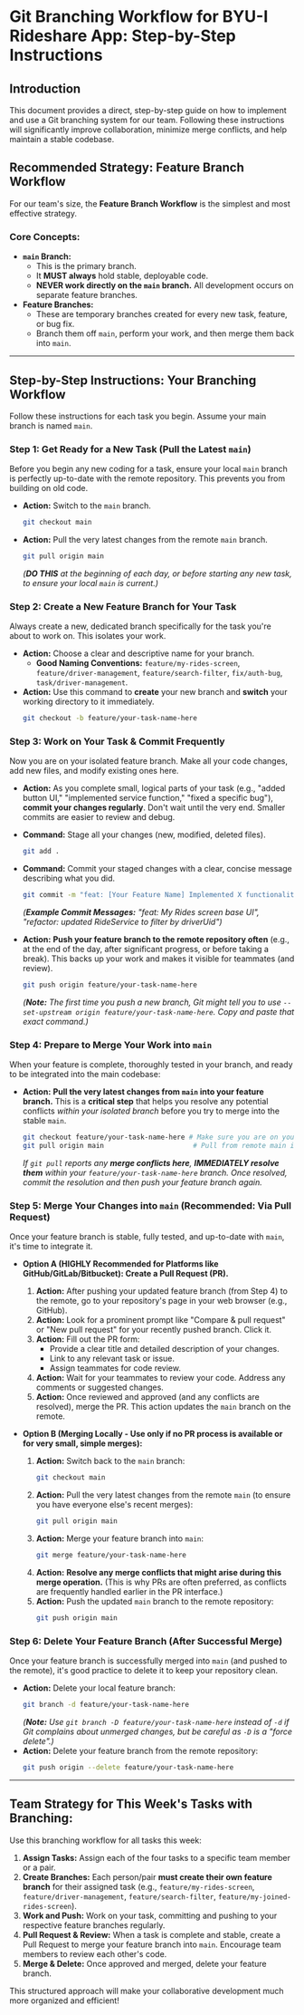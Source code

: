 # Git Branching Workflow for BYU-I Rideshare App: Step-by-Step Instructions

## Introduction

This document provides a direct, step-by-step guide on how to implement and use a Git branching system for our team. Following these instructions will significantly improve collaboration, minimize merge conflicts, and help maintain a stable codebase.

## Recommended Strategy: Feature Branch Workflow

For our team's size, the **Feature Branch Workflow** is the simplest and most effective strategy.

### Core Concepts:

* **`main` Branch:**
    * This is the primary branch.
    * It **MUST always** hold stable, deployable code.
    * **NEVER work directly on the `main` branch.** All development occurs on separate feature branches.
* **Feature Branches:**
    * These are temporary branches created for every new task, feature, or bug fix.
    * Branch them off `main`, perform your work, and then merge them back into `main`.

---

## Step-by-Step Instructions: Your Branching Workflow

Follow these instructions for each task you begin. Assume your main branch is named `main`.

### **Step 1: Get Ready for a New Task (Pull the Latest `main`)**

Before you begin any new coding for a task, ensure your local `main` branch is perfectly up-to-date with the remote repository. This prevents you from building on old code.

* **Action:** Switch to the `main` branch.
    ```bash
    git checkout main
    ```
* **Action:** Pull the very latest changes from the remote `main` branch.
    ```bash
    git pull origin main
    ```
    *(**DO THIS** at the beginning of each day, or before starting any new task, to ensure your local `main` is current.)*

### **Step 2: Create a New Feature Branch for Your Task**

Always create a new, dedicated branch specifically for the task you're about to work on. This isolates your work.

* **Action:** Choose a clear and descriptive name for your branch.
    * **Good Naming Conventions:** `feature/my-rides-screen`, `feature/driver-management`, `feature/search-filter`, `fix/auth-bug`, `task/driver-management`.
* **Action:** Use this command to **create** your new branch and **switch** your working directory to it immediately.
    ```bash
    git checkout -b feature/your-task-name-here
    ```

### **Step 3: Work on Your Task & Commit Frequently**

Now you are on your isolated feature branch. Make all your code changes, add new files, and modify existing ones here.

* **Action:** As you complete small, logical parts of your task (e.g., "added button UI," "implemented service function," "fixed a specific bug"), **commit your changes regularly**. Don't wait until the very end. Smaller commits are easier to review and debug.
* **Command:** Stage all your changes (new, modified, deleted files).
    ```bash
    git add .
    ```
* **Command:** Commit your staged changes with a clear, concise message describing what you did.
    ```bash
    git commit -m "feat: [Your Feature Name] Implemented X functionality"
    ```
    *(**Example Commit Messages:** "feat: My Rides screen base UI", "refactor: updated RideService to filter by driverUid")*

* **Action:** **Push your feature branch to the remote repository often** (e.g., at the end of the day, after significant progress, or before taking a break). This backs up your work and makes it visible for teammates (and review).
    ```bash
    git push origin feature/your-task-name-here
    ```
    *(**Note:** The first time you push a new branch, Git might tell you to use `--set-upstream origin feature/your-task-name-here`. Copy and paste that exact command.)*

### **Step 4: Prepare to Merge Your Work into `main`**

When your feature is complete, thoroughly tested in your branch, and ready to be integrated into the main codebase:

* **Action:** **Pull the very latest changes from `main` into your feature branch.** This is a **critical step** that helps you resolve any potential conflicts *within your isolated branch* before you try to merge into the stable `main`.
    ```bash
    git checkout feature/your-task-name-here # Make sure you are on your feature branch
    git pull origin main                      # Pull from remote main into your feature branch
    ```
    *If `git pull` reports any **merge conflicts here**, **IMMEDIATELY resolve them** within your `feature/your-task-name-here` branch. Once resolved, commit the resolution and then push your feature branch again.*

### **Step 5: Merge Your Changes into `main` (Recommended: Via Pull Request)**

Once your feature branch is stable, fully tested, and up-to-date with `main`, it's time to integrate it.

* **Option A (HIGHLY Recommended for Platforms like GitHub/GitLab/Bitbucket): Create a Pull Request (PR).**
    1.  **Action:** After pushing your updated feature branch (from Step 4) to the remote, go to your repository's page in your web browser (e.g., GitHub).
    2.  **Action:** Look for a prominent prompt like "Compare & pull request" or "New pull request" for your recently pushed branch. Click it.
    3.  **Action:** Fill out the PR form:
        * Provide a clear title and detailed description of your changes.
        * Link to any relevant task or issue.
        * Assign teammates for code review.
    4.  **Action:** Wait for your teammates to review your code. Address any comments or suggested changes.
    5.  **Action:** Once reviewed and approved (and any conflicts are resolved), merge the PR. This action updates the `main` branch on the remote.

* **Option B (Merging Locally - Use only if no PR process is available or for very small, simple merges):**
    1.  **Action:** Switch back to the `main` branch:
        ```bash
        git checkout main
        ```
    2.  **Action:** Pull the very latest changes from the remote `main` (to ensure you have everyone else's recent merges):
        ```bash
        git pull origin main
        ```
    3.  **Action:** Merge your feature branch into `main`:
        ```bash
        git merge feature/your-task-name-here
        ```
    4.  **Action:** **Resolve any merge conflicts that might arise during this merge operation.** (This is why PRs are often preferred, as conflicts are frequently handled earlier in the PR interface.)
    5.  **Action:** Push the updated `main` branch to the remote repository:
        ```bash
        git push origin main
        ```

### **Step 6: Delete Your Feature Branch (After Successful Merge)**

Once your feature branch is successfully merged into `main` (and pushed to the remote), it's good practice to delete it to keep your repository clean.

* **Action:** Delete your local feature branch:
    ```bash
    git branch -d feature/your-task-name-here
    ```
    *(**Note:** Use `git branch -D feature/your-task-name-here` instead of `-d` if Git complains about unmerged changes, but be careful as `-D` is a "force delete".)*
* **Action:** Delete your feature branch from the remote repository:
    ```bash
    git push origin --delete feature/your-task-name-here
    ```

---

## Team Strategy for This Week's Tasks with Branching:

Use this branching workflow for all tasks this week:

1.  **Assign Tasks:** Assign each of the four tasks to a specific team member or a pair.
2.  **Create Branches:** Each person/pair **must create their own feature branch** for their assigned task (e.g., `feature/my-rides-screen`, `feature/driver-management`, `feature/search-filter`, `feature/my-joined-rides-screen`).
3.  **Work and Push:** Work on your task, committing and pushing to your respective feature branches regularly.
4.  **Pull Request & Review:** When a task is complete and stable, create a Pull Request to merge your feature branch into `main`. Encourage team members to review each other's code.
5.  **Merge & Delete:** Once approved and merged, delete your feature branch.

This structured approach will make your collaborative development much more organized and efficient!
